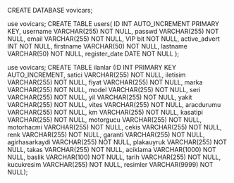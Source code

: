 CREATE DATABASE vovicars;

use vovicars;
CREATE TABLE users( 
    ID INT AUTO_INCREMENT PRIMARY KEY, 
    username VARCHAR(255) NOT NULL, 
    passwd VARCHAR(255) NOT NULL, 
    email VARCHAR(255) NOT NULL,
    VIP bit NOT NULL,
    active_advert INT NOT NULL,
    firstname VARCHAR(50) NOT NULL,
    lastname VARCHAR(50) NOT NULL,
    register_date DATE NOT NULL
);

use vovicars;
CREATE TABLE ilanlar (ID INT PRIMARY KEY AUTO_INCREMENT,
                      satici VARCHAR(255) NOT NULL,
                      iletisim VARCHAR(255) NOT NULL,
                      fiyat VARCHAR(255) NOT NULL,
                      marka VARCHAR(255) NOT NULL,
                      model VARCHAR(255) NOT NULL,
                      seri VARCHAR(255) NOT NULL,
                      yil VARCHAR(255) NOT NULL,
                      yakit VARCHAR(255) NOT NULL,
                      vites VARCHAR(255) NOT NULL,
                      aracdurumu VARCHAR(255) NOT NULL,
                      km VARCHAR(255) NOT NULL,
                      kasatipi VARCHAR(255) NOT NULL,
                      motorgucu VARCHAR(255) NOT NULL,
                      motorhacmi VARCHAR(255) NOT NULL,
                      cekis VARCHAR(255) NOT NULL,
                      renk VARCHAR(255) NOT NULL,
                      garanti VARCHAR(255) NOT NULL,
                      agirhasarkaydi VARCHAR(255) NOT NULL,
                      plakauyruk VARCHAR(255) NOT NULL,
                      takas VARCHAR(255) NOT NULL,
                      aciklama VARCHAR(1000) NOT NULL,
                      baslik VARCHAR(100) NOT NULL,
                      tarih VARCHAR(255) NOT NULL,
                      kucukresim VARCHAR(255) NOT NULL,
                      resimler VARCHAR(9999) NOT NULL);


